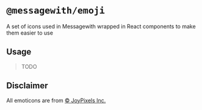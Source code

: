 # `@messagewith/emoji`

A set of icons used in Messagewith wrapped in React components to make them easier to use

## Usage

> TODO

## Disclaimer
All emoticons are from [© JoyPixels Inc.](https://www.joypixels.com/)